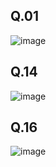 ## Q.01
![image](https://github.com/user-attachments/assets/68f6d060-b31e-45eb-8be9-0572f3112533)

## Q.14
![image](https://github.com/user-attachments/assets/b5c78667-3cee-439f-b464-4d6370d4b129)

## Q.16
![image](https://github.com/user-attachments/assets/37c9bd07-de49-4e89-a514-446189c83afa)
